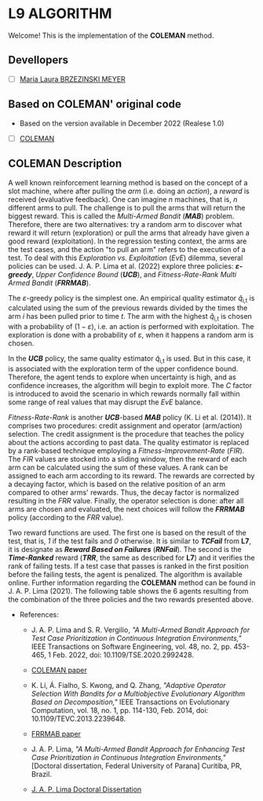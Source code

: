 # L9 ALGORITHM

Welcome! This is the implementation of the **COLEMAN** method.

## Devellopers

- [ ] [Maria Laura BRZEZINSKI MEYER](https://github.com/laurabrzmeyer)

## Based on COLEMAN' original code

- Based on the version available in December 2022 (Realese 1.0)
- [ ] [COLEMAN](https://github.com/jacksonpradolima/coleman4hcs)

## COLEMAN Description

A well known reinforcement learning method is based on the concept of a slot machine, where after pulling the *arm* (i.e. doing an *action*), a *reward* is received (evaluative feedback). 
One can imagine *n* machines, that is, *n* different arms to pull. The challenge is to pull the arms that will return the biggest reward. 
This is called the *Multi-Armed Bandit* (***MAB***) problem. Therefore, there are two alternatives: try a random arm to discover what reward it will return (exploration) or pull the arms that already have given a good reward (exploitation). 
In the regression testing context, the arms are the test cases, and the action "to pull an arm" refers to the execution of a test. To deal with this *Exploration vs. Exploitation* (*EvE*) dilemma, several policies can be used. 
J. A. P. Lima et al. (2022) explore three policies: ***ε-greedy***, *Upper Confidence Bound* (***UCB***), and *Fitness-Rate-Rank Multi Armed Bandit* (***FRRMAB***).

The $\varepsilon$-greedy policy is the simplest one. An empirical quality estimator $\hat{q}$<sub>i,t</sub> is calculated using the sum of the previous rewards divided by the times the arm *i* has been pulled prior to time *t*. The arm with the highest $\hat{q}$<sub>i,t</sub> is chosen with a probability of $(1 - \varepsilon)$, i.e. an action is performed with exploitation. The exploration is done with a probability of $\varepsilon$, when it happens a random arm is chosen.

In the ***UCB*** policy, the same quality estimator $\hat{q}$<sub>i,t</sub> is used. But in this case, it is associated with the exploration term of the upper confidence bound. Therefore, the agent tends to explore when uncertainty is high, and as confidence increases, the algorithm will begin to exploit more. The *C* factor is introduced to avoid the scenario in which rewards normally fall within some range of real values that may disrupt the *EvE* balance.

*Fitness-Rate-Rank* is another ***UCB***-based ***MAB*** policy (K. Li et al. (2014)). It comprises two procedures: credit assignment and operator (arm/action) selection. The credit assignment is the procedure that teaches the policy about the actions according to past data. The quality estimator is replaced by a rank-based technique employing a *Fitness-Improvement-Rate* (*FIR*). The *FIR* values are stocked into a sliding window, then the reward of each arm can be calculated using the sum of these values. A rank can be assigned to each arm according to its reward. The rewards are corrected by a decaying factor, which is based on the relative position of an arm compared to other arms' rewards. Thus, the decay factor is normalized resulting in the *FRR* value. Finally, the operator selection is done: after all arms are chosen and evaluated, the next choices will follow the ***FRRMAB*** policy (according to the *FRR* value). 

Two reward functions are used. The first one is based on the result of the test, that is, *1* if the test fails and *0* otherwise. It is similar to ***TCFail*** from **L7**, it is designate as ***Reward Based on Failures*** (***RNFail***). The second is the ***Time-Ranked*** reward (***TRR***, the same as described for **L7**) and it verifies the rank of failing tests. If a test case that passes is ranked in the first position before the failing tests, the agent is penalized. The algorithm is available online. Further information regarding the **COLEMAN** method can be found in J. A. P. Lima (2021). The following table shows the 6 agents resulting from the combination of the three policies and the two rewards presented above.

> 

- References:

    * J. A. P. Lima and S. R. Vergilio, *"A Multi-Armed Bandit Approach for Test Case Prioritization in Continuous Integration Environments,"* IEEE Transactions on Software Engineering, vol. 48, no. 2, pp. 453-465, 1 Feb. 2022, doi: 10.1109/TSE.2020.2992428. 
    * [COLEMAN paper](https://ieeexplore.ieee.org/document/9086053)

    * K. Li, Á. Fialho, S. Kwong, and Q. Zhang, *"Adaptive Operator Selection With Bandits for a Multiobjective Evolutionary Algorithm Based on Decomposition,"* IEEE Transactions on Evolutionary Computation, vol. 18, no. 1, pp. 114-130, Feb. 2014, doi: 10.1109/TEVC.2013.2239648.
    * [FRRMAB paper](https://ieeexplore.ieee.org/document/6410018)

    * J. A. P. Lima, *"A Multi-Armed Bandit Approach for Enhancing Test Case Prioritization in Continuous Integration Environments,"* [Doctoral dissertation, Federal University of Parana] Curitiba, PR, Brazil.
    * [J. A. P. Lima Doctoral Dissertation](https://acervodigital.ufpr.br/xmlui/handle/1884/73748})
